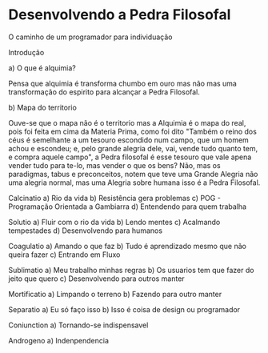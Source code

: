 # Desenvolvendo a Pedra Filosofal
O caminho de um programador para individuação

Introdução

a) O que é alquimia?

Pensa que alquimia é transforma chumbo em ouro mas não mas uma transformação do espirito para alcançar a Pedra Filosofal.

b) Mapa do territorio

Ouve-se que o mapa não é o territorio mas a Alquimia é o mapa do real, pois foi feita em cima da Materia Prima, como foi dito "Também o reino dos céus é semelhante a um tesouro escondido num campo, que um homem achou e escondeu; e, pelo grande alegria dele, vai, vende tudo quanto tem, e compra aquele campo", a Pedra filosofal é esse tesouro que vale apena vender tudo para te-lo, mas vender o que os bens? Não, mas os paradigmas, tabus e preconceitos, notem que teve uma Grande Alegria não uma alegria normal, mas uma Alegria sobre humana isso é a Pedra Filosofal.

Calcinatio
a) Rio da vida
b) Resistência gera problemas
c) POG - Programação Orientada a Gambiarra
d) Entendendo para quem trabalha

Solutio
a) Fluir com o rio da vida
b) Lendo mentes
c) Acalmando tempestades
d) Desenvolvendo para humanos

Coagulatio
a) Amando o que faz
b) Tudo é aprendizado mesmo que não queira fazer
c) Entrando em Fluxo

Sublimatio
a) Meu trabalho minhas regras
b) Os usuarios tem que fazer do jeito que quero
c) Desenvolvendo para outros manter

Mortificatio
a) Limpando o terreno
b) Fazendo para outro manter

Separatio
a) Eu só faço isso
b) Isso é coisa de design ou programador

Coniunction
a) Tornando-se indispensavel

Androgeno
a) Indenpendencia
